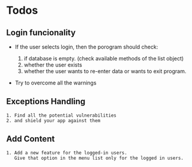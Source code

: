 # Todos
## Login funcionality
* If the user selects login, then the porogram should check:
 
 
    1. if database is empty. (check available methods of the list object)
    2. whether the user exists
    3. whether the user wants to re-enter data or wants to exit program.
    
* Try to overcome all the warnings


## Exceptions Handling

    1. Find all the potential vulnerabilities
    2. and shield your app against them
 
## Add Content
    
    1. Add a new feature for the logged-in users. 
       Give that option in the menu list only for the logged in users.